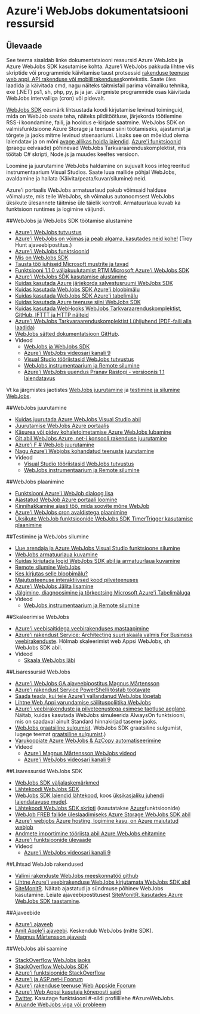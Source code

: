 <properties 
    pageTitle="Azure'i WebJobs dokumentatsiooni ressursid" 
    description="Soovitatav õppida, kuidas kasutada Azure WebJobs ja Azure WebJobs SDK ressursid." 
    services="app-service" 
    documentationCenter=".net" 
    authors="tdykstra" 
    manager="wpickett" 
    editor="jimbe"/>

<tags 
    ms.service="app-service" 
    ms.workload="na" 
    ms.tgt_pltfrm="na" 
    ms.devlang="na" 
    ms.topic="article" 
    ms.date="10/28/2016" 
    ms.author="tdykstra"/>

# <a name="azure-webjobs-documentation-resources"></a>Azure'i WebJobs dokumentatsiooni ressursid

## <a name="overview"></a>Ülevaade

See teema sisaldab linke dokumentatsiooni ressursid Azure WebJobs ja Azure WebJobs SDK kasutamise kohta. Azure'i WebJobs pakkuda lihtne viis skriptide või programmide käivitamise taust protsessid [rakenduse teenuse web appi, API rakenduse või mobiilirakenduses](../app-service/app-service-value-prop-what-is.md)kontekstis. Saate üles laadida ja käivitada cmd, nagu näiteks täitmisfail parima võimaliku tehnika, exe (.NET) ps1, sh, php, py, js ja jar. Järgmiste programmide osas käivitada WebJobs intervalliga (cron) või pidevalt.

[WebJobs SDK](websites-webjobs-resources.md) eesmärk lihtsustada koodi kirjutamise levinud toiminguid, mida on WebJob saate teha, näiteks pilditöötluse, järjekorda töötlemine RSS-i koondamine, faili, ja hooldus e-kirjade saatmine. WebJobs SDK on valmisfunktsioone Azure Storage ja teenuse siini töötamiseks, ajastamist ja tõrgete ja jaoks mitme levinud stsenaariumi. Lisaks see on mõeldud olema laiendatav ja on mõni [avage allikas hoidla laiendid](https://github.com/Azure/azure-webjobs-sdk-extensions/wiki/Binding-Extensions-Overview). [Azure'i funktsioonid](../azure-functions/functions-overview.md) (praegu eelvaade) põhinevad WebJobs Tarkvaraarenduskomplektist, mis töötab C# skripti, Node.js ja muudes keeltes versioon. 

Loomine ja juurutamine WebJobs haldamine on sujuvalt koos integreeritud instrumentaarium Visual Studios. Saate luua mallide põhjal WebJobs, avaldamine ja hallata (Käivita/peata/kuvar/silumine) neid. 

Azure'i portaalis WebJobs armatuurlaud pakub võimsaid halduse võimaluste, mis teile WebJobs, sh võimalus autonoomsest WebJobs üksikute ülesannete täitmise üle täielik kontroll. Armatuurlaua kuvab ka funktsioon runtimes ja logimine väljundi. 

##<a name="getstarted"></a>WebJobs ja WebJobs SDK töötamise alustamine

* [Azure'i WebJobs tutvustus](http://www.hanselman.com/blog/IntroducingWindowsAzureWebJobs.aspx)
* [Azure'i WebJobs on võimas ja peab algama, kasutades neid kohe!](http://www.troyhunt.com/2015/01/azure-webjobs-are-awesome-and-you.html) (Troy Hunt ajaveebipostitus.)
* [Azure'i WebJobs funktsioonid](/blog/2014/10/22/webjobs-goes-into-full-production/)
* [Mis on WebJobs SDK](websites-dotnet-webjobs-sdk.md)
* [Tausta töö juhiseid Microsoft mustrite ja tavad](/documentation/articles/best-practices-background-jobs/)
* [Funktsiooni 1.1.0 väljakuulutamist RTM Microsoft Azure'i WebJobs SDK](/blog/azure-webjobs-sdk-1-1-0-rtm/)
* [Azure'i WebJobs SDK kasutamise alustamine](websites-dotnet-webjobs-sdk-get-started.md)
* [Kuidas kasutada Azure järjekorda salvestusruumi WebJobs SDK](websites-dotnet-webjobs-sdk-storage-queues-how-to.md)
* [Kuidas kasutada WebJobs SDK Azure'i bloobimälu](websites-dotnet-webjobs-sdk-storage-blobs-how-to.md)
* [Kuidas kasutada WebJobs SDK Azure'i tabelimälu](websites-dotnet-webjobs-sdk-storage-tables-how-to.md)
* [Kuidas kasutada Azure teenuse siini WebJobs SDK](websites-dotnet-webjobs-sdk-service-bus.md)
* [Kuidas kasutada WebHooks WebJobs Tarkvaraarenduskomplektist, GitHub, IFTTT ja HTTP näiteid](https://github.com/Azure/azure-webjobs-sdk-extensions/wiki/WebHooks-Walkthrough)
* [Azure'i WebJobs Tarkvaraarenduskomplektist Lühijuhend (PDF-faili alla laadida)](http://go.microsoft.com/fwlink/?LinkID=524028&clcid=0x409)
* [WebJobs sätted dokumentatsioon GitHub](https://github.com/projectkudu/kudu/wiki/Web-jobs).
* Videod
    * [WebJobs ja WebJobs SDK](http://channel9.msdn.com/Shows/Cloud+Cover/Episode-153-WebJobs-with-Pranav-Rastogi?utm_source=dlvr.it&utm_medium=twitter)
    * [Azure'i WebJobs videosari kanali 9](http://channel9.msdn.com/Tags/azurefridaywebjobs)
    * [Visual Studio tööriistasid WebJobs tutvustus](http://channel9.msdn.com/Shows/Web+Camps+TV/Introducing-WebJobs-Tooling-for-Visual-Studio-with-Brady-Gaster) 
    * [WebJobs instrumentaarium ja Remote silumine](http://channel9.msdn.com/Shows/Web+Camps+TV/WebJobs-GA-Series-Episode-1-WebJobs-Tooling-with-Brady-Gaster)
    * [Azure'i WebJobs uuendus Pranav Rastogi - versioonis 1.1 laiendatavus](https://channel9.msdn.com/Shows/Cloud+Cover/Episode-183-Azure-WebJobs-Update-with-Pranav-Rastogi)

Vt ka järgmistes jaotistes [WebJobs juurutamine](#deploy) ja [testimine ja silumine WebJobs](#debug).

##<a name="deploy"></a>WebJobs juurutamine

* [Kuidas juurutada Azure WebJobs Visual Studio abil](websites-dotnet-deploy-webjobs.md)
* [Juurutamise WebJobs Azure portaalis](web-sites-create-web-jobs.md)
* [Käsurea või pidev kohaletoimetamise Azure WebJobs lubamine](https://azure.microsoft.com/blog/2014/08/18/enabling-command-line-or-continuous-delivery-of-azure-webjobs/)
* [Git abil WebJobs Azure .net-i konsooli rakenduse juurutamine](http://blog.amitapple.com/post/73574681678/git-deploy-console-app/)
* [Azure'i F # WebJob juurutamine](http://blogs.msdn.com/b/dave_crooks_dev_blog/archive/2015/02/18/deploying-f-web-job-to-azure.aspx)
* [Nagu Azure'i Webjobs kohandatud teenuste juurutamine](http://withouttheloop.com/articles/2015-06-23-deploying-custom-services-as-azure-webjobs/)
* Videod
    * [Visual Studio tööriistasid WebJobs tutvustus](http://channel9.msdn.com/Shows/Web+Camps+TV/Introducing-WebJobs-Tooling-for-Visual-Studio-with-Brady-Gaster) 
    * [WebJobs instrumentaarium ja Remote silumine](http://channel9.msdn.com/Shows/Web+Camps+TV/WebJobs-GA-Series-Episode-1-WebJobs-Tooling-with-Brady-Gaster) 

##<a name="schedule"></a>WebJobs plaanimine

* [Funktsiooni Azure'i WebJob dialoog lisa](websites-dotnet-deploy-webjobs.md#configure)
* [Ajastatud WebJob Azure portaali loomine](web-sites-create-web-jobs.md#CreateScheduled)
* [Kinnihakkamine ajasti töö, mida soovite mõne WebJob](http://blog.davidebbo.com/2015/05/scheduled-webjob.html)
* [Azure'i WebJobs cron avaldistega plaanimine](http://blog.amitapple.com/post/2015/06/scheduling-azure-webjobs/)
* [Üksikute WebJob funktsioonide WebJobs SDK TimerTrigger kasutamise plaanimine](websites-dotnet-webjobs-sdk.md#schedule)

##<a name="debug"></a>Testimine ja WebJobs silumine

* [Uue arendaja ja Azure WebJobs Visual Studio funktsioone silumine](http://blogs.msdn.com/b/webdev/archive/2014/11/12/new-developer-and-debugging-features-for-azure-webjobs-in-visual-studio.aspx)
* [WebJobs armatuurlaua kuvamine](websites-dotnet-webjobs-sdk-get-started.md#view-the-webjobs-sdk-dashboard)
* [Kuidas kirjutada logid WebJobs SDK abil ja armatuurlaua kuvamine](websites-dotnet-webjobs-sdk-storage-queues-how-to.md#logs)
* [Remote silumine WebJobs](web-sites-dotnet-troubleshoot-visual-studio.md#remotedebugwj)
* [Kes kirjutas selle bloobimälu?](http://blogs.msdn.com/b/jmstall/archive/2014/02/19/who-wrote-that-blob.aspx) 
* [Majutusteenuse interaktiivsed kood pilveteenuses](http://blogs.msdn.com/b/jmstall/archive/2014/04/26/hosting-interactive-code-in-the-cloud.aspx)
* [Azure'i WebJobs Jälita lisamine](http://blogs.msdn.com/b/mcsuksoldev/archive/2014/09/04/adding-trace-to-azure-web-sites-and-web-jobs.aspx)
* [Jälgimine, diagnoosimine ja tõrkeotsing Microsoft Azure'i Tabelimäluga](../storage/storage-monitoring-diagnosing-troubleshooting.md)
* Videod
    * [WebJobs instrumentaarium ja Remote silumine](http://channel9.msdn.com/Shows/Web+Camps+TV/WebJobs-GA-Series-Episode-1-WebJobs-Tooling-with-Brady-Gaster) 

##<a name="scale"></a>Skaleerimise WebJobs

* [Azure'i veebisaitidega veebirakenduses mastaapimine](http://msdn.microsoft.com/magazine/dn786914.aspx)
* [Azure'i rakendust Service: Architecting suuri skaala valmis For Business veebirakenduste](https://channel9.msdn.com/Events/Build/2014/3-626). Hõlmab skaleerimist web Appsi WebJobs, sh WebJobs SDK abil.
* Videod
    * [Skaala WebJobs läbi](http://channel9.msdn.com/Shows/Azure-Friday/Azure-WebJobs-105-Scaling-out-Web-Jobs)

##<a name="additional"></a>Lisaressursid WebJobs

* [Azure'i WebJobs GA ajaveebipostitus Magnus Mårtensson](http://magnusmartensson.com/azure-webjobs-ga)
* [Azure'i rakendust Service PowerShelli tõstab töötavate](http://blogs.msdn.com/b/nicktrog/archive/2014/01/22/running-powershell-web-jobs-on-azure-websites.aspx)
* [Saada teada, kui teie Azure'i vallandanud WebJobs lõpetab](http://blog.amitapple.com/post/2014/03/webjobs-notification/)
* [Lihtne Web Appi varundamise säilituspoliitika WebJobs](https://azure.microsoft.com/blog/2014/04/28/simple-web-site-backup-retention-policy-with-webjobs/)
* [Azure'i veebirakenduste ja pilveteenustega esimese taotluse aeglane](http://wp.sjkp.dk/windows-azure-websites-and-cloud-services-slow-on-first-request/). Näitab, kuidas kasutada WebJobs simuleerida AlwaysOn funktsiooni, mis on saadaval ainult Standard hinnakirjad taseme jaoks.
* [WebJobs graatsiline sulgumist](http://blog.amitapple.com/post/2014/05/webjobs-graceful-shutdown/#.U72Il_5OWUl). WebJobs SDK graatsiline sulgumist, lugege teemat [graatsiline sulgumist](websites-dotnet-webjobs-sdk-storage-queues-how-to.md#graceful).)
* [Varukoopiate Azure WebJobs & AzCopy automatiseerimine](http://markjbrown.com/azure-webjobs-azcopy/)
* Videod
    * [Azure'i Magnus Mårtensson WebJobs videod](https://www.youtube.com/playlist?list=PLqp1ZOYYUSd81yEzMYLTw8cz91wx_LU9r)
    * [Azure'i WebJobs videosari kanali 9](http://channel9.msdn.com/Tags/azurefridaywebjobs)

##<a name="additionalsdk"></a>Lisaressursid WebJobs SDK

* [WebJobs SDK väljalaskemärkmed](https://github.com/Azure/azure-webjobs-sdk/wiki/Release-Notes)
* [Lähtekoodi WebJobs SDK](https://github.com/Azure/azure-webjobs-sdk)
* [WebJobs SDK laiendid lähtekood](https://github.com/Azure/azure-webjobs-sdk-extensions), koos [üksikasjaliku juhendi laiendatavuse mudel](https://github.com/Azure/azure-webjobs-sdk-extensions/wiki/Binding-Extensions-Overview).  
* [Lähtekoodi WebJobs SDK skripti](https://github.com/Azure/azure-webjobs-sdk-script/) (kasutatakse [Azure](../azure-functions/functions-overview.md)funktsioonide)
* [WebJob FREB failide üleslaadimiseks Azure Storage WebJobs SDK abil](http://thenextdoorgeek.com/post/WAWS-WebJob-to-upload-FREB-files-to-Azure-Storage-using-the-WebJobs-SDK)
* [Azure'i webjobs Azure hosting, logimine kasu, on Azure majutatud webjob](http://bypassion.dk/?p=510)
* [Andmete importimine tööriista abil Azure WebJobs ehitamine](http://www.freshconsulting.com/building-data-import-tool-azure-webjobs/)
* [Azure'i funktsioonide ülevaade](../azure-functions/functions-overview.md)
* Videod
    * [Azure'i WebJobs videosari kanali 9](http://channel9.msdn.com/Tags/azurefridaywebjobs)

##<a name="samples"></a>Lihtsad WebJob rakendused

* [Valimi rakenduste WebJobs meeskonnatöö github](https://github.com/azure/azure-webjobs-sdk-samples)
* [Lihtne Azure'i veebirakenduse WebJobs kirjutamata WebJobs SDK abil](http://code.msdn.microsoft.com/Simple-Azure-Website-with-b4391eeb)
* [SiteMonitR](http://code.msdn.microsoft.com/SiteMonitR-dd4fcf77). Näitab ajastatud ja sündmuse põhinev WebJobs kasutamine. Leiate ajaveebipostitusest [SiteMonitR, kasutades Azure WebJobs SDK taastamine](http://www.bradygaster.com/post/rebuilding-the-sitemonitr-using-windows-azure-webjobs).

##<a name="blogs"></a>Ajaveebide

* [Azure'i ajaveeb](/blog)
* [Amit Apple'i ajaveebi](http://blog.amitapple.com/). Keskendub WebJobs (mitte SDK).
* [Magnus Mårtensson ajaveeb](http://magnusmartensson.com/)

##<a name="gethelp"></a>WebJobs abi saamine

* [StackOverflow WebJobs jaoks](http://stackoverflow.com/questions/tagged/azure-webjobs)
* [StackOverflow WebJobs SDK](http://stackoverflow.com/questions/tagged/azure-webjobssdk)
* [Azure'i funktsioonide StackOverflow](http://stackoverflow.com/questions/tagged/azure-functions)
* [Azure'i ja ASP.net-i Foorum](http://forums.asp.net/1247.aspx)
* [Azure'i rakenduse teenuse Web Appside Foorum](http://social.msdn.microsoft.com/Forums/azure/home?forum=windowsazurewebsitespreview)
* [Azure'i Web Appsi kasutaja kõneposti saidi](https://feedback.azure.com/forums/169385-websites/)
* [Twitter](http://twitter.com/). Kasutage funktsiooni #-sildi profiililehe #AzureWebJobs.
* [Aruande WebJobs viga või probleem](https://github.com/projectkudu/kudu/wiki/Reporting-WebJobs-issues)

